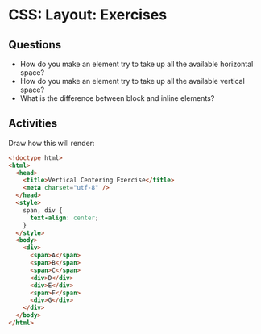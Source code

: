 # CSS: Layout: Exercises

## Questions

* How do you make an element try to take up all the available horizontal space?
* How do you make an element try to take up all the available vertical space?
* What is the difference between block and inline elements?

## Activities

Draw how this will render:

```html
<!doctype html>
<html>
  <head>
    <title>Vertical Centering Exercise</title>
    <meta charset="utf-8" />
  </head>
  <style>
    span, div {
      text-align: center;
    }
  </style>
  <body>
    <div>
      <span>A</span>
      <span>B</span>
      <span>C</span>
      <div>D</div>
      <div>E</div>
      <span>F</span>
      <div>G</div>
    </div>
  </body>
</html>
```
